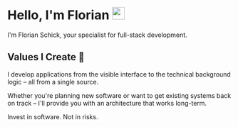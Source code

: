 # Hello, I'm Florian <img src="https://www.schick-software.de/florian.schick.avatar.svg" style="height: 1em; margin-top:-.375em" />

I'm Florian Schick, your specialist for full-stack development.

## Values I Create 🎯

I develop applications from the visible interface to the technical background logic – all from a single source.

Whether you're planning new software or want to get existing systems back on track – I'll provide you with an architecture that works long-term.

Invest in software. Not in risks.
